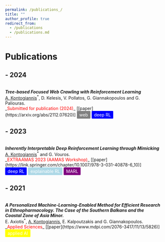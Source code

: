 ```yaml
---
permalink: /publications_/
title: ""
author_profile: true
redirect_from: 
  - /publications
  - /publications.md
---
```


# Publications

## - 2024

<br/>
<i><b> Tree-based Focused Web Crawling with Reinforcement Learning </b> </i> 
<br/> 
<u>A. Kontogiannis</u><sup>*</sup>, D. Kelesis, V. Pollatos, G. Giannakopoulos and G. Paliouras.
<br/>
_<font color="red">Submitted for publication (2024)</font>_ [[paper](https://arxiv.org/abs/2112.07620)]
<div style="background-color: grey; color: white; display: inline-block; padding: 4px 8px; border-radius: 2px;">
    web
</div>
<div style="background-color: Blue; color: white; display: inline-block; padding: 4px 8px; border-radius: 2px;">
    deep RL
</div>

## - 2023

<br/>
<i><b> Inherently Interpretable Deep Reinforcement Learning through Mimicking </b> </i> 
<br/> 
<u>A. Kontogiannis</u><sup>*</sup> and G. Vouros.
<br/>
_<font color="red">EXTRAAMAS 2023 (AAMAS Workshop)</font>_ [[paper](https://link.springer.com/chapter/10.1007/978-3-031-40878-6_10)]
<div style="background-color: Blue; color: white; display: inline-block; padding: 4px 8px; border-radius: 2px;">
    deep RL
</div>
<div style="background-color: lightblue; color: white; display: inline-block; padding: 4px 8px; border-radius: 2px;">
    explainable RL
</div>
<div style="background-color: Purple; color: white; display: inline-block; padding: 4px 8px; border-radius: 2px;">
    MARL
</div>

## - 2021

<br/>
<i><b> A Personalized Machine-Learning-Enabled Method for Efficient Research in Ethnopharmacology. The Case of the Southern Balkans and the Coastal Zone of Asia Minor. </b> </i> 
<br/> 
E. Axiotis<sup>*</sup>, <u>A. Kontogiannis</u>, E. Kalpoutzakis and G. Giannakopoulos.
<br/>
_<font color="red">Applied Sciences</font>_ [[paper](https://www.mdpi.com/2076-3417/11/13/5826)] 
<div style="background-color: Yellow; color: white; display: inline-block; padding: 4px 8px; border-radius: 2px;">
    applied AI
</div>

